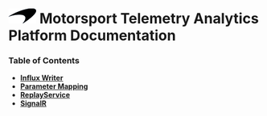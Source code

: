 # ![logo](/Branding/branding.png) Motorsport Telemetry Analytics Platform Documentation

### Table of Contents
- [**Influx Writer**](/InfluxWriter/README.md)<br>
- [**Parameter Mapping**](/ParameterMapping/README.md)<br>
- [**ReplayService**](ReplayService/README.md)<br>
- [**SignalR**](/SignalR/README.md)<br>
